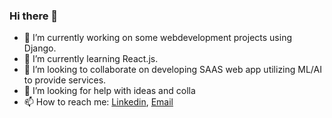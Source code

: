 ### Hi there 👋

<!--
**IBSHAMI/IBSHAMI** is a ✨ _special_ ✨ repository because its `README.md` (this file) appears on your GitHub profile.

Here are some ideas to get you started:

- 🔭 I’m currently working on ...
- 🌱 I’m currently learning ...
- 👯 I’m looking to collaborate on ...
- 🤔 I’m looking for help with ...
- 💬 Ask me about ...
- 📫 How to reach me: ...
- 😄 Pronouns: ...
- ⚡ Fun fact: ...
-->


- 🔭 I’m currently working on some webdevelopment projects using Django.  
- 🌱 I’m currently learning React.js.
- 👯 I’m looking to collaborate on developing SAAS web app utilizing ML/AI to provide services. 
- 🤔 I’m looking for help with ideas and colla
- 📫 How to reach me: [Linkedin](https://www.linkedin.com/in/ibrahim-al-shami-9945b81b9/), [Email](alshamiibrahim96@gmail.com)
